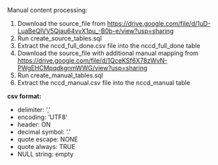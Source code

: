 Manual content processing:

1. Download the source_file from https://drive.google.com/file/d/1uD-LuaBeQlVV5Qjau64vvX1pu_-B0b-e/view?usp=sharing
2. Run create_source_tables.sql
3. Extract the nccd_full_done.csv file into the nccd_full_done table
4. Download the source_file with additional manual mapping from https://drive.google.com/file/d/1QceKSf6X78zWvN-PWgEHCMpqdkgnmWWG/view?usp=sharing
5. Run create_manual_tables.sql
6. Extract the nccd_manual.csv file into the nccd_manual table

**csv format:**
* delimiter: ','
* encoding: 'UTF8'
* header: ON
* decimal symbol: '.'
* quote escape: NONE
* quote always: TRUE
* NULL string: empty
